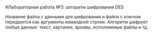 #Лабораторная работа №3: алгоритм шифрования DES

Название файла с данными для шифрования и файла с ключом передаются как аргументы командной строки. Алгоритм шифрует любые данные: текст, картинки, архивы, исполняемые файлы и тд.
